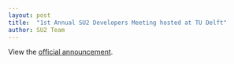 ```yaml
---
layout: post
title:  "1st Annual SU2 Developers Meeting hosted at TU Delft"
author: SU2 Team
---
```


View the [official announcement](../../../../../emails/su2_email_delftmeeting.html).
